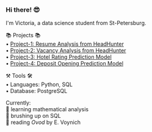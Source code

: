 ### Hi there! 😎

I'm Victoria, a data science student from St-Petersburg.

📚 Projects 📚 \
• [Project-1: Resume Analysis from HeadHunter](https://github.com/tori938/PROJECT-1) \
• [Project-2: Vacancy Analysis from HeadHunter](https://github.com/tori938/PROJECT-2) \
• [Project-3: Hotel Rating Prediction Model](https://github.com/tori938/PROJECT-3) \
• [Project-4: Deposit Opening Prediction Model](https://github.com/tori938/PROJECT-4)

⚒️ Tools 🛠️ \
• Languages: Python, SQL \
• Database: PostgreSQL

Currently: \
📝 learning mathematical analysis \
🤔 brushing up on SQL \
📖 reading _Ovod_ by E. Voynich

<!--
**tori938/tori938** is a ✨ _special_ ✨ repository because its `README.md` (this file) appears on your GitHub profile.
